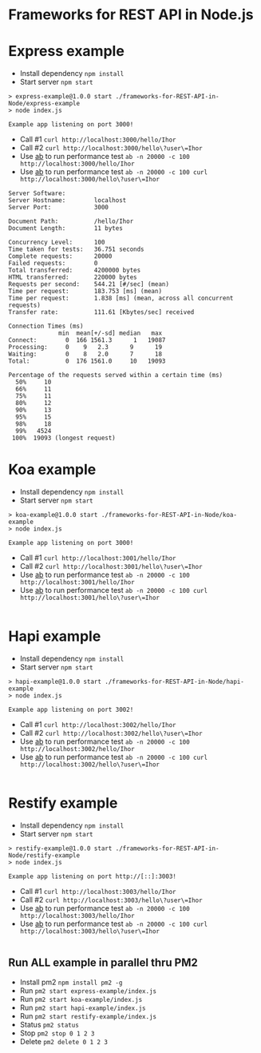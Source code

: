 # Frameworks for REST API in Node.js

# Express example

* Install dependency `npm install`
* Start server `npm start`

```
> express-example@1.0.0 start ./frameworks-for-REST-API-in-Node/express-example
> node index.js

Example app listening on port 3000!
```

* Call #1 `curl http://localhost:3000/hello/Ihor`
* Call #2 `curl http://localhost:3000/hello\?user\=Ihor`
* Use [ab](https://httpd.apache.org/docs/2.4/programs/ab.html) to run performance test `ab -n 20000 -c 100 http://localhost:3000/hello/Ihor`
* Use [ab](https://httpd.apache.org/docs/2.4/programs/ab.html) to run performance test `ab -n 20000 -c 100 curl http://localhost:3000/hello\?user\=Ihor`


```
Server Software:        
Server Hostname:        localhost
Server Port:            3000

Document Path:          /hello/Ihor
Document Length:        11 bytes

Concurrency Level:      100
Time taken for tests:   36.751 seconds
Complete requests:      20000
Failed requests:        0
Total transferred:      4200000 bytes
HTML transferred:       220000 bytes
Requests per second:    544.21 [#/sec] (mean)
Time per request:       183.753 [ms] (mean)
Time per request:       1.838 [ms] (mean, across all concurrent requests)
Transfer rate:          111.61 [Kbytes/sec] received

Connection Times (ms)
              min  mean[+/-sd] median   max
Connect:        0  166 1561.3      1   19087
Processing:     0    9   2.3      9      19
Waiting:        0    8   2.0      7      18
Total:          0  176 1561.0     10   19093

Percentage of the requests served within a certain time (ms)
  50%     10
  66%     11
  75%     11
  80%     12
  90%     13
  95%     15
  98%     18
  99%   4524
 100%  19093 (longest request)
```

# Koa example

* Install dependency `npm install`
* Start server `npm start`

```
> koa-example@1.0.0 start ./frameworks-for-REST-API-in-Node/koa-example
> node index.js

Example app listening on port 3000!
```

* Call #1 `curl http://localhost:3001/hello/Ihor`
* Call #2 `curl http://localhost:3001/hello\?user\=Ihor`
* Use [ab](https://httpd.apache.org/docs/2.4/programs/ab.html) to run performance test `ab -n 20000 -c 100 http://localhost:3001/hello/Ihor`
* Use [ab](https://httpd.apache.org/docs/2.4/programs/ab.html) to run performance test `ab -n 20000 -c 100 curl http://localhost:3001/hello\?user\=Ihor`

```

```
# Hapi example

* Install dependency `npm install`
* Start server `npm start`

```
> hapi-example@1.0.0 start ./frameworks-for-REST-API-in-Node/hapi-example
> node index.js

Example app listening on port 3002!
```

* Call #1 `curl http://localhost:3002/hello/Ihor`
* Call #2 `curl http://localhost:3002/hello\?user\=Ihor`
* Use [ab](https://httpd.apache.org/docs/2.4/programs/ab.html) to run performance test `ab -n 20000 -c 100 http://localhost:3002/hello/Ihor`
* Use [ab](https://httpd.apache.org/docs/2.4/programs/ab.html) to run performance test `ab -n 20000 -c 100 curl http://localhost:3002/hello\?user\=Ihor`

```

```

# Restify example

* Install dependency `npm install`
* Start server `npm start`

```
> restify-example@1.0.0 start ./frameworks-for-REST-API-in-Node/restify-example
> node index.js

Example app listening on port http://[::]:3003!
```

* Call #1 `curl http://localhost:3003/hello/Ihor`
* Call #2 `curl http://localhost:3003/hello\?user\=Ihor`
* Use [ab](https://httpd.apache.org/docs/2.4/programs/ab.html) to run performance test `ab -n 20000 -c 100 http://localhost:3003/hello/Ihor`
* Use [ab](https://httpd.apache.org/docs/2.4/programs/ab.html) to run performance test `ab -n 20000 -c 100 curl http://localhost:3003/hello\?user\=Ihor`

```

```

## Run ALL example in parallel thru PM2

* Install pm2 `npm install pm2 -g`
* Run `pm2 start express-example/index.js`
* Run `pm2 start koa-example/index.js`
* Run `pm2 start hapi-example/index.js`
* Run `pm2 start restify-example/index.js`
* Status `pm2 status`
* Stop `pm2 stop 0 1 2 3`
* Delete `pm2 delete 0 1 2 3`
